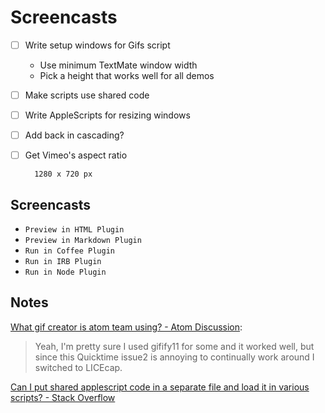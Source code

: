 # Screencasts

* [ ] Write setup windows for Gifs script
	* Use minimum TextMate window width
	* Pick a height that works well for all demos
* [ ] Make scripts use shared code
* [ ] Write AppleScripts for resizing windows
* [ ] Add back in cascading?
* [ ] Get Vimeo's aspect ratio

		1280 x 720 px

## Screencasts

* `Preview in HTML Plugin`
* `Preview in Markdown Plugin`
* `Run in Coffee Plugin`
* `Run in IRB Plugin`
* `Run in Node Plugin`

## Notes

[What gif creator is atom team using? - Atom Discussion](http://discuss.atom.io/t/what-gif-creator-is-atom-team-using/1272/2):

> Yeah, I'm pretty sure I used gifify11 for some and it worked well, but since this Quicktime issue2 is annoying to continually work around I switched to LICEcap.

[Can I put shared applescript code in a separate file and load it in various scripts? - Stack Overflow](http://stackoverflow.com/questions/2267426/can-i-put-shared-applescript-code-in-a-separate-file-and-load-it-in-various-scri)
